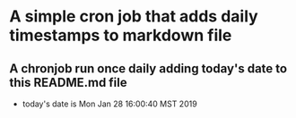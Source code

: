 A simple cron job that adds daily timestamps to markdown file
============================================================
## A chronjob run once daily adding today's date to this README.md file
* today's date is Mon Jan 28 16:00:40 MST 2019
